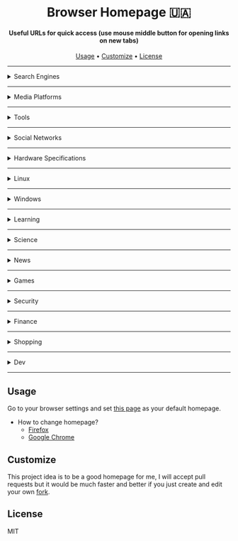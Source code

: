 <h1 align="center">
  Browser Homepage 🇺🇦
</h1>

<h4 align="center">Useful URLs for quick access (use mouse middle button for opening links on new tabs)</h4>

<p align="center">
  <a href="#usage">Usage</a> •
  <a href="#customize">Customize</a> •
  <a href="#license">License</a> 
</p>

---

<details>
  <summary>Search Engines</summary>
  
  - [DuckDuckGo](https://duckduckgo.com/)
  - [Google](https://www.google.com/)
  - [Bing](https://www.bing.com/)
  - Meta Search (use local instance for better privacity)
    - [SearX](https://github.com/searx/searx)
    - [SearXNG](https://github.com/searxng/searxng)
    - [Whoogle](https://github.com/benbusby/whoogle-search)
  - Image Search
    - [SauceNAO](https://saucenao.com/)
</details>

---

<details>
  <summary>Media Platforms</summary>

  - Video
    - [Youtube](https://www.youtube.com/)
    - [BiliBili](https://www.bilibili.tv/en)
    - [Twitch](https://www.twitch.tv/)
    - [NicoNico](https://www.nicovideo.jp/)
    - [NewPipe](https://newpipe.net/)
    - [Piped - Youtube Client](https://github.com/TeamPiped/Piped)
      - [Piped - Instance](https://piped.video/)
  - Music
    - [Hyperpipe - Youtube Music Client](https://hyperpipe.surge.sh/)
</details>

------

<details>
  <summary>Tools</summary>

  - [Awesome AI Tools](https://github.com/pingan8787/awesome-ai-tools)
  - [Lines of Code](https://codetabs.com/count-loc/count-loc-online.html)
  - [PDF editor](https://pdf-editor.vercel.app/)
  - [Chat GPT](https://chat.openai.com/)
  - [waifu2x - Image Upscaller](https://github.com/nagadomi/waifu2x)
    - [waifu2x Cloud](https://waifu2x.udp.jp/)
    - [waifu2x Browser](https://unlimited.waifu2x.net/)
</details>

------

<details>
  <summary>Social Networks</summary>

  - [Telegram](https://web.telegram.org/z/)
  - [Whatsapp](https://web.whatsapp.com/)
  - [Twitter](https://twitter.com/home)
  - [Discord](https://discord.com/channels/@me)
  - [Kitsu](https://kitsu.io/explore/anime)
</details>

---

<details>
  <summary>Hardware Specifications</summary>

  - [Gadget Versus](https://gadgetversus.com/)
  - [Technical City](https://technical.city/en)
  - [Nano Review](https://nanoreview.net/)
  - [CPU Monkey](https://www.cpu-monkey.com/en/)
  - [Smartphones](https://www.devicespecifications.com/en)
    - [Redmi Go](https://www.devicespecifications.com/en/model/c50e4f06)
    - [Redmi note 8 T](https://www.devicespecifications.com/en/model/342f51e4)
    - [Poco m5](https://www.devicespecifications.com/en/model/b3d05a68)
    - [Unihertz Tank](https://www.devicespecifications.com/en/model/f2905b84)
</details>

---

<details>
  <summary>Linux</summary>

  - [Upstream Kernel Source](https://github.com/torvalds/linux)
  - [Flathub](https://flathub.org/home)
  - [Distros](https://distrowatch.com/dwres.php?resource=ranking)
    - [Void](https://voidlinux.org/)
      - [Docs](https://docs.voidlinux.org/)
      - [Packages](https://voidlinux.org/packages/)
    - [Alpine](https://www.alpinelinux.org/)
      - [Docs](https://docs.alpinelinux.org/user-handbook/0.1a/index.html)
      - [Packages](https://pkgs.alpinelinux.org/packages)
    - [Manjaro](https://manjaro.org/)
      - [Docs](https://docs.manjaro.org/)
      - [Packages](https://packages.manjaro.org/)
    - [Ubuntu](https://ubuntu.com/)
      - [Docs](https://docs.ubuntu.com/)
      - [Packages](https://packages.ubuntu.com/)
  - [Wayland](https://en.wikipedia.org/wiki/Wayland_(protocol))
    - [Sway](https://github.com/swaywm/sway)
    - [Wayfire](https://github.com/WayfireWM/wayfire)
    - [River](https://github.com/riverwm/river)
    - [Hyprland](https://github.com/hyprwm/Hyprland)
</details>

---

<details>
  <summary>Windows</summary>

  It's a good idea to use [chocolatey](https://chocolatey.org/install)

  - [Docs](https://learn.microsoft.com/en-us/windows/)
  - [Packages](https://community.chocolatey.org/packages)
</details>

---

<details>
  <summary>Learning</summary>

  - [Khan Academy](https://www.khanacademy.org/)
  - [FreeCodeCamp](https://www.freecodecamp.org/)
  - [Kaggle](https://www.kaggle.com/)
  - [Interactive Learning](https://github.com/ronreiter/interactive-tutorials)
  - [Web3](https://www.useweb3.xyz/)
  - [SQL](https://sqlbolt.com/)
  - [Git](https://learngitbranching.js.org/)
</details>

---

<details>
  <summary>Science</summary>

  - [James Webb Images](https://webbtelescope.org/images)
  - [Millenium Prize Problems](https://en.wikipedia.org/wiki/Millennium_Prize_Problems)
</details>

---

<details>
  <summary>News</summary>

  - [Phoronix](https://www.phoronix.com/)
  - [Tom's Hardware](https://www.tomshardware.com/)
  - [The Hacker](https://thehackernews.com/)
</details>

---

<details>
  <summary>Games</summary>

  - [Genshin Impact](https://genshin.mihoyo.com/en)
    - [GenshinGG](https://genshin.gg/)
    - [Project Amber](https://ambr.top/en)
    - [Genshin Interactive Map](https://genshin-impact-map.appsample.com/)
  - [Orna RPG](https://playorna.com/)
    - [Orna Wiki](https://ornarpg.fandom.com/wiki/Orna_RPG_Wiki)
    - [Orna Guide](https://orna.guide/)
    - [Orna Builds](https://ornabuilds.com/)
    - [Orna Basics Guide](https://www.ornalegends.com/home/the-ultimate-ornarpg-beginner-basics-guide)
  - [Chess](https://lichess.org/)
    - [Live Ratings](https://2700chess.com/)
    - [World Chess Championships](https://en.wikipedia.org/wiki/World_Chess_Championship)
      - [Lichess](https://lichess.org/page/world-championships)
</details>

---

<details>
  <summary>Security</summary>

  - [OWASP Top Ten](https://cheatsheetseries.owasp.org/index.html)
  - [NIST CVEs](https://nvd.nist.gov/vuln/search)
  - [CVEs](https://cve.mitre.org/)
  - [Spectre Meltdown Checker](https://github.com/speed47/spectre-meltdown-checker) (Check CVEs that affect your system)
  - [Docker HUB](https://hub.docker.com/)
    - You can search if your distro has exploits, [example](https://hub.docker.com/_/centos/tags) on vulnerability column.
  - Pentesting
    - [vulnx](https://github.com/anouarbensaad/vulnx)
    - [nikto](https://github.com/sullo/nikto)
  - [Software CVEs](https://www.cvedetails.com/)
    - [Google Chrome](https://www.cvedetails.com/product/15031/Google-Chrome.html)
    - [Mozilla Firefox](https://www.cvedetails.com/product/3264/Mozilla-Firefox.html)
    - [Visual Studio Code](https://www.cvedetails.com/product/50646/Microsoft-Visual-Studio-Code.html)
    - [Linuex Kernel](https://www.cvedetails.com/product/47/Linux-Linux-Kernel.html?vendor_id=33)
    - [Ubuntu Linux](https://www.cvedetails.com/product/20550/Canonical-Ubuntu-Linux.html)
    - [Microsoft Windows 11](https://www.cvedetails.com/product/102217/Microsoft-Windows-11.html)
</details>

---

<details>
  <summary>Finance</summary>

  - [USD -> BTC](https://www.xe.com/currencycharts/?from=USD&to=BTC&view=1M)
  - [USD -> EUR](https://www.xe.com/currencycharts/?from=USD&to=EUR&view=1M)
  - [USD -> BRL](https://www.xe.com/currencycharts/?from=USD&to=BRL&view=1M)
  - [USD -> CNY](https://www.xe.com/currencycharts/?from=USD&to=CNY&view=1M)
</details>

---

<details>
  <summary>Shopping</summary>

  - [Amazon](https://www.amazon.com)
  - [AliExpress](https://www.aliexpress.com/)
  - [Shopee](https://shopee.com.br/)
</details>

---

<details>
  <summary>Dev</summary>

  - [Github](https://github.com/cassiofb-dev)
  - [Website](https://cassio-souza.pages.dev/)
    - [Cloudflare](https://dash.cloudflare.com)
    - [Google Search Console](https://search.google.com/u/1/search-console?resource_id=https://cassio-souza.pages.dev/)
    - [Bing Webmaster](https://www.bing.com/webmasters/home)
</details>

---

## Usage

Go to your browser settings and set [this page](https://cassiofb-dev.github.io/browser-homepage/) as your default homepage.

- How to change homepage?
  - [Firefox](https://support.mozilla.org/en-US/kb/how-to-set-the-home-page)
  - [Google Chrome](https://support.google.com/chrome/answer/95314?hl=en&co=GENIE.Platform%3DDesktop)

## Customize

This project idea is to be a good homepage for me, I will accept pull requests but it would be much faster and better if you just create and edit your own [fork](https://github.com/cassiofb-dev/browser-homepage/fork).

## License

MIT
